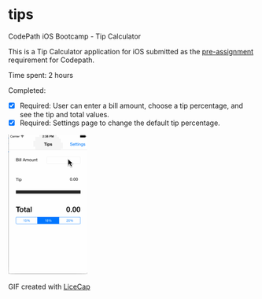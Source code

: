 # tips
CodePath iOS Bootcamp - Tip Calculator

This is a Tip Calculator application for iOS submitted as the [pre-assignment](https://gist.github.com/timothy1ee/7747214) requirement for Codepath.

Time spent: 2 hours

Completed:

* [x] Required: User can enter a bill amount, choose a tip percentage, and see the tip and total values.
* [x] Required: Settings page to change the default tip percentage.

![Video Walkthrough](anim_tip_calculator.gif)

GIF created with [LiceCap](http://www.cockos.com/licecap/)
